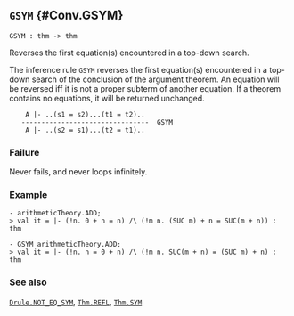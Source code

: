 ## `GSYM` {#Conv.GSYM}


```
GSYM : thm -> thm
```



Reverses the first equation(s) encountered in a top-down search.


The inference rule `GSYM` reverses the first equation(s) encountered in a
top-down search of the conclusion of the argument theorem. An equation will be
reversed iff it is not a proper subterm of another equation. If a theorem
contains no equations, it will be returned unchanged.
    
        A |- ..(s1 = s2)...(t1 = t2)..
       --------------------------------  GSYM
        A |- ..(s2 = s1)...(t2 = t1)..
    



### Failure

Never fails, and never loops infinitely.

### Example

    
    - arithmeticTheory.ADD;
    > val it = |- (!n. 0 + n = n) /\ (!m n. (SUC m) + n = SUC(m + n)) : thm
    
    - GSYM arithmeticTheory.ADD;
    > val it = |- (!n. n = 0 + n) /\ (!m n. SUC(m + n) = (SUC m) + n) : thm
    



### See also

[`Drule.NOT_EQ_SYM`](#Drule.NOT_EQ_SYM), [`Thm.REFL`](#Thm.REFL), [`Thm.SYM`](#Thm.SYM)

